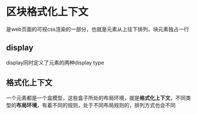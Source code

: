 # 区块格式化上下文

是web页面的可视css渲染的一部分，也就是元素从上往下排列，块元素独占一行

## display

display同时定义了元素的两种display type

## 格式化上下文

一个元素都是一个盒模型，这些盒子所处的布局环境，就是**格式化上下文**，不同类型的**布局环境**，有着不同的规则，处于不同布局规则的，排列方式也会不同

